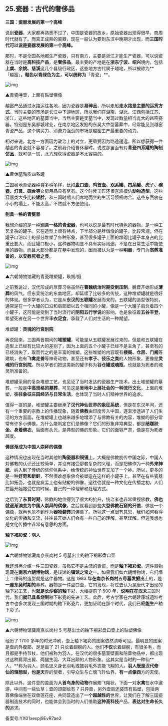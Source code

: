 ## 25.瓷器：古代的奢侈品
**三国：瓷器发展的第一个高峰**


说到**瓷器**，大家都再熟悉不过了，中国是瓷器的故乡，原始瓷器出现得很早，商周时代就有了。而真正成熟的瓷器，现在一般认为要到东汉中晚期才出现，而**三国时代可以说是瓷器发展的第一个高峰。**


那时，不是全国各地都生产瓷器，只有南方，主要是浙江才能生产瓷器，可以说瓷器在当时是**高科技产品**，是**奢侈品**。最主要的产地是在**浙东宁波、绍兴**境内，包括**上虞、余姚、慈溪**这几个县级行政区，这些地方古代属于越地，所以被称为**「越窑」**，釉色以青绿色为主，可以统称为**「青瓷」**。


![img](https://pic1.zhimg.com/v2-65722b094b16b1994d6271ce3aad463c.webp)

▲青瓷唾壶，上面有贴塑佛像


越窑产品通过水路运往各地，因为瓷器是**易碎品**，所以走船**走水路是主要的运货方式**。当时主要的市场是长江中下游地区，所以我们在湖南、湖北、江西包括江苏、浙江，这些地区的墓葬当中，当然主要是吴墓当中，发现过数量相当庞大的越窑瓷器。特别是东吴都城建业，在南京地区发掘的东吴大中型墓葬中，经常能见到越窑青瓷产品，这个购买力、消费力强劲的市场是越窑生产最重要的动力。


相对来说，北方一方面因为政治上的对立，更重要因为路途遥远，所以想获得一件越窑的青瓷就不容易了。之前我介绍曹休墓时，说过那里面有对**青瓷四系罐的陶制仿品**，就可见一斑，北方想获得瓷器是不太容易的。


![img](https://pic4.zhimg.com/v2-90fa772c265e746d296e60c09140ee28.webp)

▲曹休墓陶质四系罐


三国吴地青瓷器种类多种多样，比如**盘口壶、鸡首壶、双系罐、四系罐、虎子、碗盏、灯具、砚台等**文房用品应有尽有。这个时候工匠还很喜欢模仿**动物造型**，这些容器类大多比较**矮胖**，和三国时期人们席地而坐的生活习惯相吻合。这些东西放在小小的塌上，不能太高，不然就不方便使用。


**别具一格的青瓷器**


我想介绍的是一种**别具一格的青瓷器**，也可以说是最有时代特色的器物，是一种工艺复杂的罐子。它在造型上很有特点，下半部分是胖墩墩的罐子，比较常规，但在罐子口沿以上的部分堆塑了各种形象，甚至很多罐子上面的堆砌比罐子本身占的比重还要大，而且罐口极小，这种器物明显不具有实际用途，不是在日常生活中能使用的器物。而且大部分都是在墓中发现的，因而被认为是一种**明器**，专门为**丧葬准备的，以安慰死者之灵**。


![img](https://pic3.zhimg.com/v2-ca8180d64a3da89d0aa6a00fbb16f248.webp)

▲六朝博物馆藏的青瓷堆塑罐，耿朔/摄


之前我说过，汉代形成的厚葬习俗虽然在**曹魏统治时期受到压制**，魏晋开始形成**薄葬**的风气。但东吴统治的东南地区，却延续了比较多的传统，这种堆塑罐就是很好的体现。很多学者认为，它是从**东汉的五联罐**发展而来的。五联罐的造型很特别，通常是在一个大罐的口沿和肩部塑以五个相同的小罐，像是一个大罐子肩负着四个小罐子，这可能是受到了当时流行的**阴阳五行学说**的影响，也是象征着**五谷丰登**，希望死者在另一个世界**丰衣足食**，承载了人们对生活的一种期望。


堆塑罐：**灵魂的行宫别院**


再说回来，三国两晋期间的**堆塑罐**，可能是从五联罐发展过来的。但是和五联罐在造型上已经有比较大的差别了，因为上面的五个小罐子已经不是主角了，甚至有的已经消失了，取而代之的是丰富的堆塑。这些堆塑的内容既有**楼阁、仓房、门阙**等建筑，也有**飞禽走兽**等神奇动物，甚至还有**孝子、伎乐之类**的人物形象，更像是**灵魂的行宫别院**。所以学者们把这类新的罐子称为**谷仓罐或魂瓶**，也就是为死者的魂灵所准备的。


堆塑罐采用的复杂堆塑工艺，也见证了当时发达的瓷器生产技术。出土堆塑罐的墓葬，一般是**中高规格的墓葬**，可见这是**吴地中上层社会的一种流行文化**。上面的堆塑，**往往象征庄园经济与日常生活**，也体现了当时人们精神世界的追求。


值得一提的是，堆塑罐主要继承**了汉代神仙世界的象征系统**，但是在东汉年间，还有一个重要的宗教上的传播现象，随着**佛教**由印度传入中国，逐渐渗透进了人们生活的方方面面。在堆塑罐上也越来越多地增添了与佛教有关的内容，堆塑的部分常常有许多小佛像。为什么能判定它们是佛像？它们的形象非常典型，都是**结跏趺坐、身着佛衣**，后面有头光，是典型的佛的形象。它们的面容严肃，像是在为死者超度。


**佛逐渐成为中国人崇拜的偶像**


这种情况也出现在当时其他的**陶瓷器和铜镜**上，大概是佛教初传中国之际，中国人对佛教的认识还比较简单，并没有接受那套复杂的义理，而是把佛作为一种**外来神祇**，纳入到了传统的信仰体系中，给传统的神仙世界又加了一个神。所以，更多的是一种**好奇和新鲜**，不然很难想象佛会被塑造在这样的小罐子上。甚至在有些瓷器比如拓壶，也就是痰盂上也有贴塑的佛像，这往往就是一种文化在传播之初，人们在最开始接受它的时候，自己的一种理解和处理方式。


之后到了**东晋时期**，佛教的地位得到了很大的抬升，统治者也非常重视佛教，**佛也就逐渐演变为中国人崇拜的偶像**，之后就看到那些**大型佛教石窟的开凿**，佛是一个偶像，就再也见不到作为**器物装饰**的佛像了。所以这一点很有意思，我们如何看得文化的传播和交流，往往最开始人们会有一些自己的理解，甚至误解。但这我想也是文化传播中非常有意思的方面。


**釉下褐彩瓷：羽人**


![img](https://pic1.zhimg.com/v2-b3ca23d983552198ae8ba151519839c2.webp)

▲六朝博物馆藏南京长岗村 5 号墓出土的釉下褐彩盘口壶


我还想再介绍一件三国瓷器，虽然它不是主流的青瓷，而是**釉下褐彩瓷**。这件器物现藏在**南京六朝博物馆**，是该馆的**镇馆之宝之一**。如果我们如六朝博物馆，它们墙上二维码的造型就是这件器物。这是 1983 **年在南京长岗村五号墓发掘出**土的，是**一座东吴时期的**墓葬。器物是一件盘口壶，它的发现，将过去认为是唐代才出现的釉下彩工艺，也**就是长沙窑的釉**下彩，大幅提前了 500 年，**说明在在汉末**三国时代，我们**就已具备烧制**釉下彩瓷的先进工艺。此后，考古学家在六朝建康城遗址考古中也多次发现三国时期的釉下彩瓷片，更加证明在那个时代，我们已**经能生**产釉下彩了。


![img](https://pic4.zhimg.com/v2-7ba1de61e63c261d49f2c11c8484d401.webp)

▲六朝博物馆藏南京长岗村 5 号墓出土的釉下褐彩盘口壶上的贴塑佛像


经历了 1700 多年的时光冲刷，壶上釉下褐彩的图案依然清晰可见。最明显的图案是壶的外腹部，足足画了 21 只长着翅膀的人。他们**不仅**长着翅膀，有很多毛，而且都是手持节杖，他们被称为羽人。在汉代的很多墓室壁画和陪葬物品中，都出现过这种肩背出翼、两腿生羽、大耳出颠的人物形象。这其实是当时的一种仙**人，**称为羽人，顾名思义身长羽毛或披羽毛外衣能飞翔的人。**羽人既是汉代修仙的理想型，也是天**界的使者，引导众生与亡魂飞升仙界，**有一点像西**方的天使。


除此以外，这件壶的盖面为**人首鸟身的动物**作展翅飞翔状，下面一对**水禽**在水中遨游，中间有一些仙草；壶的颈部绘有 7 只异兽，另外壶肩还装饰有贴塑，包括两尊佛像端坐在双兽莲花座，共同营造出了**一个超越性的**世界，让我们在了解三国瓷器制造技术的同时，也能体会到当时的人们借助**这种高科技**产品，**表达对生命长久的**追求。


备案号:YX01xexpj9EvR7ae2

